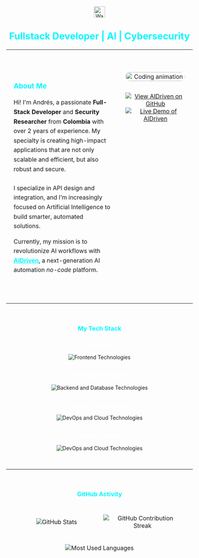 <div align="center">
<div align="center" style="padding-top: 20px;">
  <img src="https://media.giphy.com/media/QssGEmpkyEOhBCb7e1/giphy.gif" width="30" alt="Waving hand"/>
  <h2 align="center" style="font-size: 1.8em; color: #00f7ff;">Fullstack Developer | AI | Cybersecurity</h2>
</div>

---

<table width="100%" style="margin-top: 30px; border-collapse: separate; border-spacing: 0 10px; margin-bottom: 30px">
  <tr>
    <td width="60%" valign="top" style="padding: 20px; text-align: left;">
      <h3 style="color: #00f7ff; margin-bottom: 20px;">About Me</h3>
      <p style="line-height: 1.6;">
        Hi! I'm Andrés, a passionate <strong>Full-Stack Developer</strong> and <strong>Security Researcher</strong> from <strong>Colombia</strong> with over 2 years of experience. My specialty is creating high-impact applications that are not only scalable and efficient, but also robust and secure. 
        <br><br> 
        I specialize in API design and integration, and I’m increasingly focused on Artificial Intelligence to build smarter, automated solutions.
      </p>
      <p style="line-height: 1.6;">
        Currently, my mission is to revolutionize AI workflows with <strong><a href="https://github.com/andresTobon/AIDriven" style="color: #00f7ff;">AIDriven</a></strong>, a next-generation AI automation <i>no-code</i> platform.
      </p>
    </td>
    <td width="100%" valign="top" style="padding: 20px; text-align: center;">
      <img align="right" alt="Coding animation" width="100%" style="border-radius:15px;" src="https://raw.githubusercontent.com/abhisheknaiidu/abhisheknaiidu/master/code.gif">
      <div align="center" style="margin-top: 35px; padding-top: 20px;">
        <a href="https://github.com/andresTobon/AIDriven">
          <img src="https://img.shields.io/badge/VIEW_PROJECT-00f7ff?style=for-the-badge&logo=github&logoColor=black" alt="View AIDriven on GitHub"/>
        </a>
        <a href="#">
          <img src="https://img.shields.io/badge/LIVE_DEMO-000000?style=for-the-badge&logo=googlechrome&logoColor=white" alt="Live Demo of AIDriven"/>
        </a>
      </div>
    </td>
  </tr>
</table>

---

<div align="center" style="padding: 20px;">
  <h3 style="color: #00f7ff; margin-bottom: 25px;">My Tech Stack</h3>
  
  <p style="font-size: 1.1em; font-weight: bold; color: #ffffff;">Frontend</p>
  <p style="margin-bottom: 20px;"><img src="https://skillicons.dev/icons?i=react,nextjs,typescript,tailwind,tauri,html,css,js&theme=dark" alt="Frontend Technologies" /></p>
  
  <p style="font-size: 1.1em; font-weight: bold; color: #ffffff; margin-top: 30px;">Backend & Databases</p>
  <p style="margin-bottom: 20px;"><img src="https://skillicons.dev/icons?i=python,fastapi,nodejs,express,cpp,mysql,postgresql,mongodb,redis&theme=dark" alt="Backend and Database Technologies" /></p>
  
  <p style="font-size: 1.1em; font-weight: bold; color: #ffffff; margin-top: 30px;">DevOps, Cloud & Tools</p>
  <p><img src="https://skillicons.dev/icons?i=docker,githubactions,linux,git,github,vscode&theme=dark" alt="DevOps and Cloud Technologies" /></p>
  
  <p style="font-size: 1.1em; font-weight: bold; color: #ffffff; margin-top: 30px;">Currently Learning</p>
  <p><img src="https://skillicons.dev/icons?i=kubernetes,aws,gcp,bash&theme=dark" alt="DevOps and Cloud Technologies" /></p>
</div>

---

<div align="center" style="padding: 20px;">
  <h3 style="color: #00f7ff; margin-bottom: 25px;">GitHub Activity</h3>
  <table width="100%" style="border-collapse: separate; border-spacing: 0 10px;">
    <tr>
      <td width="50%" align="center" style="padding: 10px;">
        <img src="https://github-readme-stats.vercel.app/api?username=andresTobon&show_icons=true&theme=radical&hide_border=true&bg_color=0D1117&title_color=00f7ff&icon_color=00f7ff&text_color=c9d1d9&count_private=true&border_radius=15" alt="GitHub Stats"/>
      </td>
      <td width="50%" align="center" style="padding: 10px;">
        <img src="https://github-readme-streak-stats.herokuapp.com/?user=andresTobon&theme=radical&hide_border=true&background=0D1117&ring=00f7ff&fire=ffffff&currStreakLabel=00f7ff&sideLabels=00f7ff&sideNums=c9d1d9&dates=8b949e&border_radius=15" alt="GitHub Contribution Streak"/>
      </td>
    </tr>
    <tr>
      <td colspan="2" align="center" style="padding: 20px 10px 0 10px;">
        <img src="https://github-readme-stats.vercel.app/api/top-langs/?username=andresTobon&theme=radical&hide_border=true&bg_color=0D1117&title_color=00f7ff&text_color=c9d1d9&layout=compact&langs_count=10&border_radius=15" alt="Most Used Languages"/>
      </td>
    </tr>
  </table>
</div>
